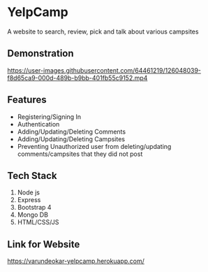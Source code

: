 # YelpCamp
A website to search, review, pick and talk about various campsites

## Demonstration

https://user-images.githubusercontent.com/64461219/126048039-f8d65ca9-000d-489b-b9bb-401fb55c9152.mp4

## Features
- Registering/Signing In
- Authentication
- Adding/Updating/Deleting Comments
- Adding/Updating/Deleting Campsites
- Preventing Unauthorized user from deleting/updating comments/campsites that they did not post

## Tech Stack
1) Node js
2) Express
3) Bootstrap 4
4) Mongo DB
5) HTML/CSS/JS

## Link for Website

https://varundeokar-yelpcamp.herokuapp.com/

